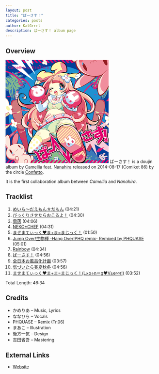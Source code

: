 ```yaml
---
layout: post
title: "ばーさす！"
categories: posts
author: KatGrrrl
description: ばーさす！ album page
---
```


## Overview

![KCCD-001](/assets/images/camellia/albums/KCCD-001.png)
ばーさす！ is a doujin album by [Camellia](/postsWiki/_posts/camellia/2023-12-10-camellia.md) feat. [Nanahira](#) released on 2014-08-17 (Comiket 86) by the circle [Confetto](#).

It is the first collaboration album between *Camellia* and *Nanahira*.

## Tracklist

1. [めいら～だえもん☆だもん](#) (04:21)
2. [びっくりさせたらおこるよ！](#) (04:30)
3. [雹落](#) (04:06)
4. [NEKO*CHEF](#) (04:31)
5. [ませまてぃっく♥ま+ま=まじっく！](#) (01:50)
6. [Jump Over!生物種 -Hang Over!PHQ remix- Remixed by PHQUASE](#) (05:01)
7. [Rainbow](#) (04:34)
8. [ばーさす！](#) (04:56)
9. [全日本お風呂化計画](#) (03:57)
10. [気づいたら春夏秋冬](#) (04:56)
11. [ませまてぃっく♥ま+ま=まじっく！(L×o÷n＝g♥V±e∽r!)](#) (03:52)

Total Length: 46:34

## Credits

* かめりあ – Music, Lyrics
* ななひら – Vocals
* PHQUASE – Remix (Tr.06)
* まあこ – Illustration
* 後方一気 – Design
* 吉田省吾 – Mastering

## External Links

* [Website](https://kc-versus.tumblr.com/)
